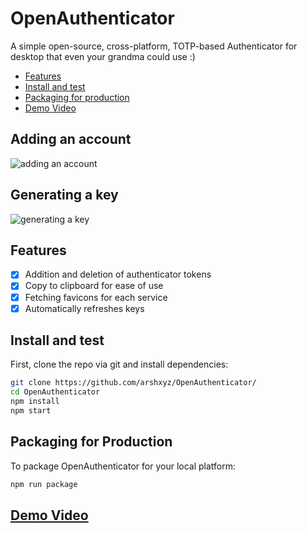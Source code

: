 # OpenAuthenticator
A simple open-source, cross-platform, TOTP-based Authenticator for desktop that even your grandma could use :)

- [Features](#features)
- [Install and test](#install)
- [Packaging for production](#package)
- [Demo Video](https://drive.google.com/file/d/1Ngh5IQ8PMsGNVn14lzE2ks3s8VZbOnJO/view)

## Adding an account
![adding an account](https://media.giphy.com/media/nvZd2DK3WOdIASduC7/giphy.gif)
## Generating a key
![generating a key](https://media.giphy.com/media/llkly8SemUloQRgSj7/giphy.gif)


## <a name="features">Features</a>
- [x] Addition and deletion of authenticator tokens
- [x] Copy to clipboard for ease of use
- [x] Fetching favicons for each service
- [x] Automatically refreshes keys  

## <a name="install">Install and test</a>
First, clone the repo via git and install dependencies:

```bash
git clone https://github.com/arshxyz/OpenAuthenticator/
cd OpenAuthenticator
npm install
npm start
```
## <a name="package"> Packaging for Production </a>

To package OpenAuthenticator for your local platform:

```bash
npm run package
```
## [Demo Video](https://drive.google.com/file/d/1Ngh5IQ8PMsGNVn14lzE2ks3s8VZbOnJO/view)
